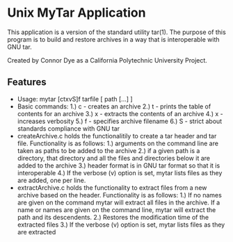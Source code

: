 # Unix MyTar Application

This application is a version of the standard utility tar(1). The purpose of this program is to build and restore archives in a way that is interoperable with
GNU tar.

Created by Connor Dye as a California Polytechnic University Project.

## Features
- Usage: mytar [ctxvS]f tarfile [ path [...] ]
- Basic commands: 1.) c - creates an archive 2.) t - prints the table of contents for an archive 3.) x - extracts the contents of an archive 4.) x - increases verbosity 5.) f - specifies archive filename 6.) S - strict about standards compliance with GNU tar
- createArchive.c holds the functionalitily to create a tar header and tar file. Functionality is as follows: 1.) arguments on the command line are taken as paths to be added to the archive 2.) if a given path is a directory, that directory and all the files and directories below it are added to the archive 3.) header format is in GNU tar format so that it is interoperable 4.) If the verbose (v) option is set, mytar lists files as they are added, one per line.
- extractArchive.c holds the functionality to extract files from a new archive based on the header. Functionality is as follows: 1.) If no names are given on the command mytar will extract all files in the archive. If a name or names are given on the command line, mytar will extract the path and its descendents. 2.) Restores the modification time of the extracted files 3.) If the verbose (v) option is set, mytar lists files as they are extracted






